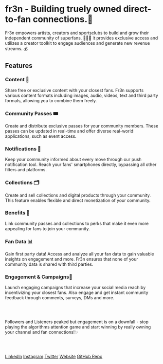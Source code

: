 # fr3n - Building truely owned direct-to-fan connections.🚀

Fr3n empowers artists, creators and sportsclubs to build and grow their independent community of superfans. 🎨🎵🏀 It provides exclusive access and utilizes a creator toolkit to engage audiences and generate new revenue streams. 💰

## Features

### Content 📸
Share free or exclusive content with your closest fans. Fr3n supports various content formats including images, audio, videos, text and third party formats, allowing you to combine them freely.

### Community Passes 🎟️
Create and distribute exclusive passes for your community members. These passes can be updated in real-time and offer diverse real-world applications, such as event access.

### Notifications 📱
Keep your community informed about every move through our push notification tool. Reach your fans' smartphones directly, bypassing all other filters and platforms.

### Collections 🗂️
Create and sell collections and digital products through your community. This feature enables flexible and direct monetization of your community.

### Benefits 🎁
Link community passes and collections to perks that make it even more appealing for fans to join your community.

### Fan Data 📊
Gain first party data! Access and analyze all your fan data to gain valuable insights on engagement and more. Fr3n ensures that none of your community data is shared with third parties.

### Engagement & Campaigns💬
Launch engaging campaigns that increase your social media reach by incentivizing your closest fans. Also engage and get instant community feedback through comments, surveys, DMs and more.

 <br>
  <br>

Followers and Listeners peaked but engagement is on a downfall - stop playing the algorithms attention game and start winning by really owning your channel and fan connections!✨

 <br>
  <br>


<a href="https://www.linkedin.com/company/fr3n">LinkedIn</a>
<a href="https://www.instagram.com/fr3n.tech/">Instagram</a>
<a href="https://twitter.com/FR3N_tech">Twitter</a>
<a href="https://fr3n.tech/">Website</a>
<a href="https://github.com/jakobfwerner/fr3n-frontend">GitHub Repo</a>
